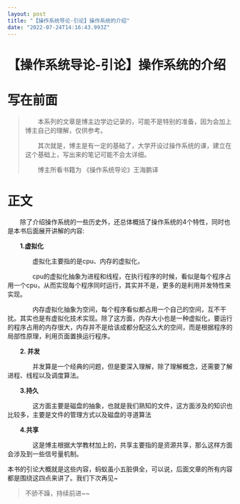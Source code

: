 ```yaml
---
layout: post
title: "【操作系统导论-引论】操作系统的介绍"
date: "2022-07-24T14:16:43.993Z"
---
```

【操作系统导论-引论】操作系统的介绍
==================

**写在前面**
========

> 　　本系列的文章是博主边学边记录的，可能不是特别的准备，因为会加上博主自己的理解，仅供参考。
> 
> 　　其次就是，博主是有一定的基础了，大学开设过操作系统的课，建立在这个基础上，写出来的笔记可能不会太详细。
> 
> 　　博主所看书籍为 《操作系统导论》王海鹏译

**正文**
======

　　除了介绍操作系统的一些历史外，还总体概括了操作系统的4个特性，同时也是本书后面展开讲解的内容:

　　**1.虚拟化**

　　　　虚拟化主要指的是cpu、内存的虚拟化，

　　　　cpu的虚拟化抽象为进程和线程，在执行程序的时候，看似是每个程序占用一个cpu，从而实现每个程序同时运行，其实并不是，更多的是利用并发特性来实现。

　　　　内存虚拟化抽象为空间，每个程序看似都占用一个自己的空间，互不干扰。其实也是有虚拟化技术实现。除了这方面，内存大小也是一种虚拟化，要运行的程序占用的内存很大，内存并不是给该成都分配这么大的空间，而是根据程序的局部性原理，利用页面置换运行程序。

　　**2. 并发**

　　　　并发算是一个经典的问题，但是要深入理解，除了理解概念，还需要了解进程、线程以及调度算法。

　　**3.持久**

　　　　这方面主要是磁盘的抽象，也就是我们熟知的文件，这方面涉及的知识也比较多，主要是文件的管理方式以及磁盘的寻道算法

　　**4.共享**

　　　　这是博主根据大学教材加上的，共享主要指的是资源共享，那么这样方面会涉及到一些信号量机制。

本书的引论大概就是这些内容，蚂蚁虽小五脏俱全，可以说，后面文章的所有内容都是围绕这四点来讲了。我们下次再见~

> 不骄不躁，持续前进~~